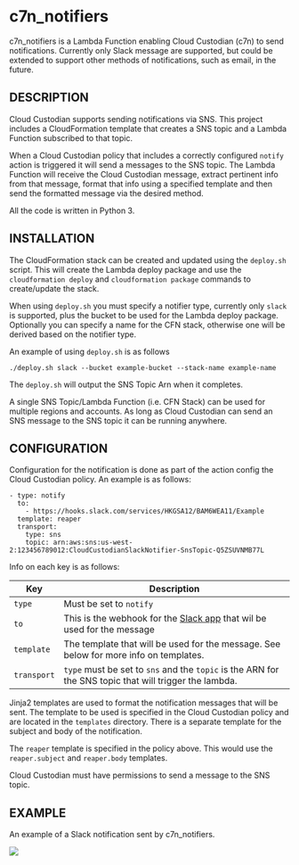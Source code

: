 # c7n_notifiers

c7n_notifiers is a Lambda Function enabling Cloud Custodian (c7n) to send notifications. Currently only Slack message are supported, but could be extended to support other methods of notifications, such as email, in the future.

## DESCRIPTION

Cloud Custodian supports sending notifications via SNS. This project includes a CloudFormation template that creates a SNS topic and a Lambda Function subscribed to that topic.

When a Cloud Custodian policy that includes a correctly configured `notify` action is triggered it will send a messages to the SNS topic. The Lambda Function will receive the Cloud Custodian message, extract pertinent info from that message, format that info using a specified template and then send the formatted message via the desired method.

All the code is written in Python 3.

## INSTALLATION

The CloudFormation stack can be created and updated using the `deploy.sh` script. This will create the Lambda deploy package and use the `cloudformation deploy` and `cloudformation package` commands to create/update the stack.

When using `deploy.sh` you must specify a notifier type, currently only `slack` is supported, plus the bucket to be used for the Lambda deploy package. Optionally you can specify a name for the CFN stack, otherwise one will be derived based on the notifier type.

An example of using `deploy.sh` is as follows

```
./deploy.sh slack --bucket example-bucket --stack-name example-name
```

The `deploy.sh` will output the SNS Topic Arn when it completes.

A single SNS Topic/Lambda Function (i.e. CFN Stack) can be used for multiple regions and accounts. As long as Cloud Custodian can send an SNS message to the SNS topic it can be running anywhere.

## CONFIGURATION
Configuration for the notification is done as part of the action config the Cloud Custodian policy. An example is as follows:

```
- type: notify
  to:
    - https://hooks.slack.com/services/HKGSA12/BAM6WEA11/Example
  template: reaper
  transport:
    type: sns
    topic: arn:aws:sns:us-west-2:123456789012:CloudCustodianSlackNotifier-SnsTopic-Q5ZSUVNMB77L
```

Info on each key is as follows:

| Key | Description |
|---|---|
| `type` | Must be set to `notify` |
| `to` | This is the webhook for the [Slack app](https://api.slack.com/slack-apps) that wil be used for the message |
| `template` | The template that will be used for the message. See below for more info on templates.|
| `transport` | `type` must be set to `sns` and the `topic` is the ARN for the SNS topic that will trigger the lambda. |

Jinja2 templates are used to format the notification messages that will be sent. The template to be used is specified in the Cloud Custodian policy and are located in the `templates` directory. There is a separate template for the subject and body of the notification.

The `reaper` template is specified in the policy above. This would use the `reaper.subject` and `reaper.body` templates.

Cloud Custodian must have permissions to send a message to the SNS topic.

## EXAMPLE
An example of a Slack notification sent by c7n_notifiers.

![](https://github.com/bluechiptek/cloud-custodian-tools/raw/master/c7n_notifiers/c7n_notifier-notification-example.png)


